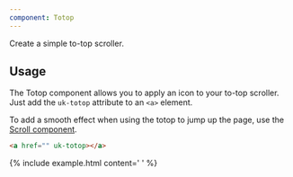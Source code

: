 ```yaml
---
component: Totop
---
```

<p id="toptext" class="uk-text-lead">Create a simple to-top scroller.</p>

## Usage

The Totop component allows you to apply an icon to your to-top scroller. Just add the `uk-totop` attribute to an `<a>` element.

To add a smooth effect when using the totop to jump up the page, use the [Scroll component](scroll.html).

```html
<a href="" uk-totop></a>
```

{% include example.html content='
<a href="#" uk-totop uk-scroll></a>
' %}